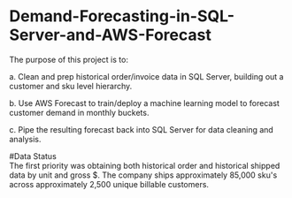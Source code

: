# Demand-Forecasting-in-SQL-Server-and-AWS-Forecast

The purpose of this project is to:  
  
  a. Clean and prep historical order/invoice data in SQL Server, building out a customer and sku level hierarchy.
    
  b. Use AWS Forecast to train/deploy a machine learning model to forecast customer demand in monthly buckets.
    
  c. Pipe the resulting forecast back into SQL Server for data cleaning and analysis.
  
  #Data Status  
  The first priority was obtaining both historical order and historical shipped data by unit and gross $. The company ships approximately 85,000 sku's across approximately 2,500 unique billable customers. 
